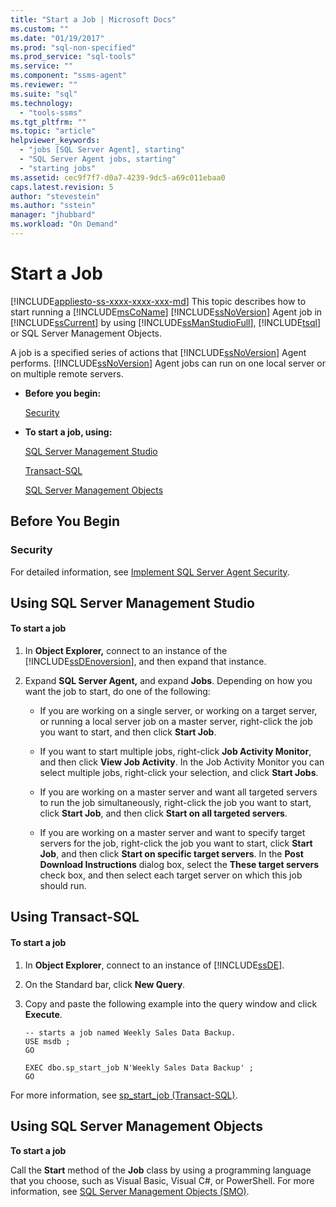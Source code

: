 ```yaml
---
title: "Start a Job | Microsoft Docs"
ms.custom: ""
ms.date: "01/19/2017"
ms.prod: "sql-non-specified"
ms.prod_service: "sql-tools"
ms.service: ""
ms.component: "ssms-agent"
ms.reviewer: ""
ms.suite: "sql"
ms.technology: 
  - "tools-ssms"
ms.tgt_pltfrm: ""
ms.topic: "article"
helpviewer_keywords: 
  - "jobs [SQL Server Agent], starting"
  - "SQL Server Agent jobs, starting"
  - "starting jobs"
ms.assetid: cec9f7f7-d0a7-4239-9dc5-a69c011ebaa0
caps.latest.revision: 5
author: "stevestein"
ms.author: "sstein"
manager: "jhubbard"
ms.workload: "On Demand"
---
```

# Start a Job
[!INCLUDE[appliesto-ss-xxxx-xxxx-xxx-md](../../includes/appliesto-ss-xxxx-xxxx-xxx-md.md)]
This topic describes how to start running a [!INCLUDE[msCoName](../../includes/msconame_md.md)] [!INCLUDE[ssNoVersion](../../includes/ssnoversion_md.md)] Agent job in [!INCLUDE[ssCurrent](../../includes/sscurrent_md.md)] by using [!INCLUDE[ssManStudioFull](../../includes/ssmanstudiofull_md.md)], [!INCLUDE[tsql](../../includes/tsql_md.md)] or SQL Server Management Objects.  
  
A job is a specified series of actions that [!INCLUDE[ssNoVersion](../../includes/ssnoversion_md.md)] Agent performs. [!INCLUDE[ssNoVersion](../../includes/ssnoversion_md.md)] Agent jobs can run on one local server or on multiple remote servers.  
  
-   **Before you begin:**  
  
    [Security](#Security)  
  
-   **To start a job, using:**  
  
    [SQL Server Management Studio](#SSMS)  
  
    [Transact-SQL](#TSQL)  
  
    [SQL Server Management Objects](#SMO)  
  
## <a name="BeforeYouBegin"></a>Before You Begin  
  
### <a name="Security"></a>Security  
For detailed information, see [Implement SQL Server Agent Security](../../ssms/agent/implement-sql-server-agent-security.md).  
  
## <a name="SSMS"></a>Using SQL Server Management Studio  
  
#### To start a job  
  
1.  In **Object Explorer,** connect to an instance of the [!INCLUDE[ssDEnoversion](../../includes/ssdenoversion_md.md)], and then expand that instance.  
  
2.  Expand **SQL Server Agent,** and expand **Jobs**. Depending on how you want the job to start, do one of the following:  
  
    -   If you are working on a single server, or working on a target server, or running a local server job on a master server, right-click the job you want to start, and then click **Start Job**.  
  
    -   If you want to start multiple jobs, right-click **Job Activity Monitor**, and then click **View Job Activity**. In the Job Activity Monitor you can select multiple jobs, right-click your selection, and click **Start Jobs**.  
  
    -   If you are working on a master server and want all targeted servers to run the job simultaneously, right-click the job you want to start, click **Start Job**, and then click **Start on all targeted servers**.  
  
    -   If you are working on a master server and want to specify target servers for the job, right-click the job you want to start, click **Start Job**, and then click **Start on specific target servers**. In the **Post Download Instructions** dialog box, select the **These target servers** check box, and then select each target server on which this job should run.  
  
## <a name="TSQL"></a>Using Transact-SQL  
  
#### To start a job  
  
1.  In **Object Explorer**, connect to an instance of [!INCLUDE[ssDE](../../includes/ssde_md.md)].  
  
2.  On the Standard bar, click **New Query**.  
  
3.  Copy and paste the following example into the query window and click **Execute**.  
  
    ```  
    -- starts a job named Weekly Sales Data Backup.    
    USE msdb ;  
    GO  
  
    EXEC dbo.sp_start_job N'Weekly Sales Data Backup' ;  
    GO  
    ```  
  
For more information, see [sp_start_job (Transact-SQL)](http://msdn.microsoft.com/en-us/8a91df6a-eb84-4512-9a17-4a6e32a9538a).  
  
## <a name="SMO"></a>Using SQL Server Management Objects  
**To start a job**  
  
Call the **Start** method of the **Job** class by using a programming language that you choose, such as Visual Basic, Visual C#, or PowerShell. For more information, see [SQL Server Management Objects (SMO)](http://msdn.microsoft.com/library/ms162169.aspx).  
  
